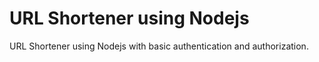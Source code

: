 # URL Shortener using Nodejs
URL Shortener using Nodejs with basic authentication and authorization.

